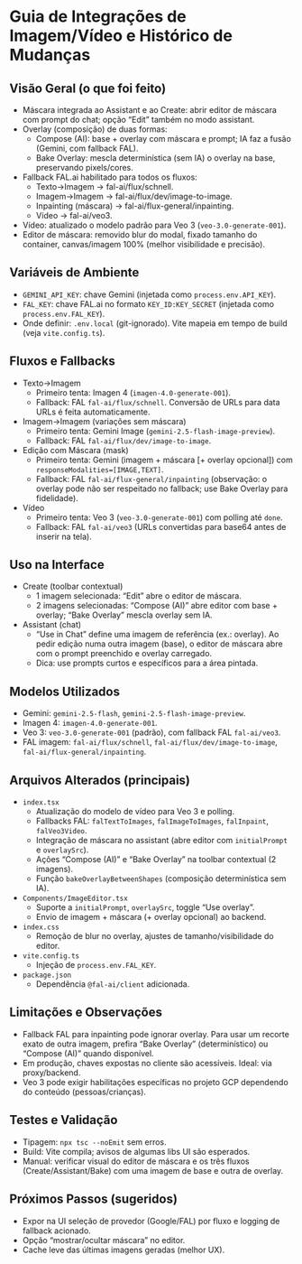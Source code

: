 # Guia de Integrações de Imagem/Vídeo e Histórico de Mudanças

## Visão Geral (o que foi feito)
- Máscara integrada ao Assistant e ao Create: abrir editor de máscara com prompt do chat; opção “Edit” também no modo assistant.
- Overlay (composição) de duas formas:
  - Compose (AI): base + overlay com máscara e prompt; IA faz a fusão (Gemini, com fallback FAL).
  - Bake Overlay: mescla determinística (sem IA) o overlay na base, preservando pixels/cores.
- Fallback FAL.ai habilitado para todos os fluxos:
  - Texto→Imagem → fal-ai/flux/schnell.
  - Imagem→Imagem → fal-ai/flux/dev/image-to-image.
  - Inpainting (máscara) → fal-ai/flux-general/inpainting.
  - Vídeo → fal-ai/veo3.
- Vídeo: atualizado o modelo padrão para Veo 3 (`veo-3.0-generate-001`).
- Editor de máscara: removido blur do modal, fixado tamanho do container, canvas/imagem 100% (melhor visibilidade e precisão).

## Variáveis de Ambiente
- `GEMINI_API_KEY`: chave Gemini (injetada como `process.env.API_KEY`).
- `FAL_KEY`: chave FAL.ai no formato `KEY_ID:KEY_SECRET` (injetada como `process.env.FAL_KEY`).
- Onde definir: `.env.local` (git-ignorado). Vite mapeia em tempo de build (veja `vite.config.ts`).

## Fluxos e Fallbacks
- Texto→Imagem
  - Primeiro tenta: Imagen 4 (`imagen-4.0-generate-001`).
  - Fallback: FAL `fal-ai/flux/schnell`. Conversão de URLs para data URLs é feita automaticamente.
- Imagem→Imagem (variações sem máscara)
  - Primeiro tenta: Gemini Image (`gemini-2.5-flash-image-preview`).
  - Fallback: FAL `fal-ai/flux/dev/image-to-image`.
- Edição com Máscara (mask)
  - Primeiro tenta: Gemini (imagem + máscara [+ overlay opcional]) com `responseModalities=[IMAGE,TEXT]`.
  - Fallback: FAL `fal-ai/flux-general/inpainting` (observação: o overlay pode não ser respeitado no fallback; use Bake Overlay para fidelidade).
- Vídeo
  - Primeiro tenta: Veo 3 (`veo-3.0-generate-001`) com polling até `done`.
  - Fallback: FAL `fal-ai/veo3` (URLs convertidas para base64 antes de inserir na tela).

## Uso na Interface
- Create (toolbar contextual)
  - 1 imagem selecionada: “Edit” abre o editor de máscara.
  - 2 imagens selecionadas: “Compose (AI)” abre editor com base + overlay; “Bake Overlay” mescla overlay sem IA.
- Assistant (chat)
  - “Use in Chat” define uma imagem de referência (ex.: overlay). Ao pedir edição numa outra imagem (base), o editor de máscara abre com o prompt preenchido e overlay carregado.
  - Dica: use prompts curtos e específicos para a área pintada.

## Modelos Utilizados
- Gemini: `gemini-2.5-flash`, `gemini-2.5-flash-image-preview`.
- Imagen 4: `imagen-4.0-generate-001`.
- Veo 3: `veo-3.0-generate-001` (padrão), com fallback FAL `fal-ai/veo3`.
- FAL imagem: `fal-ai/flux/schnell`, `fal-ai/flux/dev/image-to-image`, `fal-ai/flux-general/inpainting`.

## Arquivos Alterados (principais)
- `index.tsx`
  - Atualização do modelo de vídeo para Veo 3 e polling.
  - Fallbacks FAL: `falTextToImages`, `falImageToImages`, `falInpaint`, `falVeo3Video`.
  - Integração de máscara no assistant (abre editor com `initialPrompt` e `overlaySrc`).
  - Ações “Compose (AI)” e “Bake Overlay” na toolbar contextual (2 imagens).
  - Função `bakeOverlayBetweenShapes` (composição determinística sem IA).
- `Components/ImageEditor.tsx`
  - Suporte a `initialPrompt`, `overlaySrc`, toggle “Use overlay”.
  - Envio de imagem + máscara (+ overlay opcional) ao backend.
- `index.css`
  - Remoção de blur no overlay, ajustes de tamanho/visibilidade do editor.
- `vite.config.ts`
  - Injeção de `process.env.FAL_KEY`.
- `package.json`
  - Dependência `@fal-ai/client` adicionada.

## Limitações e Observações
- Fallback FAL para inpainting pode ignorar overlay. Para usar um recorte exato de outra imagem, prefira “Bake Overlay” (determinístico) ou “Compose (AI)” quando disponível.
- Em produção, chaves expostas no cliente são acessíveis. Ideal: via proxy/backend.
- Veo 3 pode exigir habilitações específicas no projeto GCP dependendo do conteúdo (pessoas/crianças).

## Testes e Validação
- Tipagem: `npx tsc --noEmit` sem erros.
- Build: Vite compila; avisos de algumas libs UI são esperados.
- Manual: verificar visual do editor de máscara e os três fluxos (Create/Assistant/Bake) com uma imagem de base e outra de overlay.

## Próximos Passos (sugeridos)
- Expor na UI seleção de provedor (Google/FAL) por fluxo e logging de fallback acionado.
- Opção “mostrar/ocultar máscara” no editor.
- Cache leve das últimas imagens geradas (melhor UX).
